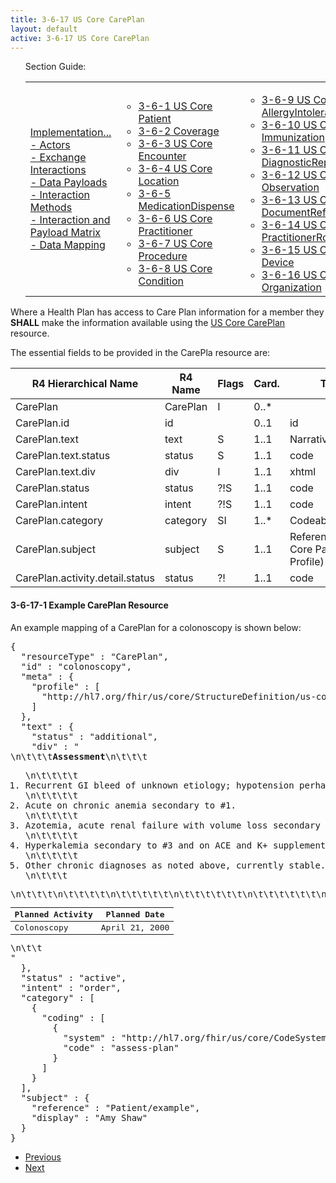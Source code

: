 ```yaml
---
title: 3-6-17 US Core CarePlan
layout: default
active: 3-6-17 US Core CarePlan
---
```


<ul id="markdown-toc">
	Section Guide:
  <table>
		<tr>
			<td>
	<li><a href="3_PDex_Implementation_Actors,_Interactions,_Data_Payloads_and_Methods.html" id="markdown-toc-section3">Implementation...</a></li>
  <li><a href="3-1_Actors.html" id="markdown-toc-actors">- Actors</a></li>
  <li><a href="3-2_Exchange_Interactions.html" id="markdown-toc-interactions">- Exchange Interactions</a></li>
	<li><a href="3-3_Data_Payloads.html" id="markdown-toc-payloads">- Data Payloads</a></li>
	<li><a href="3-4_Interaction_Methods.html" id="markdown-toc-interactions">- Interaction Methods</a></li>
	<li><a href="3-5_Interaction_and_Payload_Matrix.html" id="markdown-toc-matrix">- Interaction and Payload Matrix</a></li>
	<li><a href="3-6_Data_Mapping.html" id="markdown-toc-mapping">- Data Mapping</a></li>
			</td>
			<td>
				<ul>
              <li><a href="3-6-1_US_Core_Patient.html">3-6-1 US Core Patient</a></li>
              <li><a href="3-6-2_Coverage.html">3-6-2 Coverage</a></li>
              <li><a href="3-6-3_US_Core_Encounter.html">3-6-3 US Core Encounter</a></li>
              <li><a href="3-6-4_US_Core_Location.html">3-6-4 US Core Location</a></li>
              <li><a href="3-6-5_MedicationDispense.html">3-6-5 MedicationDispense</a></li>
              <li><a href="3-6-6_US_Core_Practitioner.html">3-6-6 US Core Practitioner</a></li>
              <li><a href="3-6-7_US_Core_Procedure.html">3-6-7 US Core Procedure</a></li>
              <li><a href="3-6-8_US_Core_Condition.html">3-6-8 US Core Condition</a></li>
				</ul>
				</td>
			<td>
				<ul>
              <li><a href="3-6-9_US_Core_AllergyIntolerance.html">3-6-9 US Core AllergyIntolerance</a></li>
              <li><a href="3-6-10_US_Core_Immunization.html">3-6-10 US Core Immunization</a></li>
              <li><a href="3-6-11_US_Core_DiagnosticReport.html">3-6-11 US Core DiagnosticReport</a></li>
              <li><a href="3-6-12_US_Core_Observation.html">3-6-12 US Core Observation</a></li>
              <li><a href="3-6-13_US_Core_DocumentReference.html">3-6-13 US Core DocumentReference</a></li>
              <li><a href="3-6-14_US_Core_PractitionerRole.html">3-6-14 US Core PractitionerRole</a></li>
              <li><a href="3-6-15_US_Core_Device.html">3-6-15 US Core Device</a></li>
              <li><a href="3-6-16_US_Core_Organization.html">3-6-16 US Core Organization</a></li>
				</ul>
				</td>
			<td>
				<ul>
					    <li><a href="3-6-17_US_Core_CarePlan.html">3-6-17 US Core CarePlan</a></li>
              <li><a href="3-6-18_US_Core_CareTeam.html">3-6-18 US Core CareTeam</a></li>
              <li><a href="3-6-19_US_Core_Medication.html">3-6-19 US Core Medication</a></li>
              <li><a href="3-6-20_US_Core_MedicationRequest.html">3-6-20 US Core MedicationRequest</a></li>
              <li><a href="3-6-21_US_Core_MedicationStatement.html">3-6-21 US Core MedicationStatement</a></li>
              <li><a href="3-6-22_US_Core_Goal_Profile.html">3-6-22 US Core Goal Profile</a></li>
            </ul>
			</td>	
		</tr>
	</table>
</ul>


Where a Health Plan has access to Care Plan information for a member they **SHALL** make the information available using the [US Core CarePlan](http://hl7.org/fhir/us/core/STU3/StructureDefinition-us-core-careplan.html) resource.

The essential fields to be provided in the CarePla  resource are:

| R4 Hierarchical Name            | R4 Name  | Flags | Card. | Type                               |
|---------------------------------|----------|-------|-------|------------------------------------|
| CarePlan                        | CarePlan | I     | 0..*  |                                    |
| CarePlan.id                     | id       |      | 0..1  | id                                 |
| CarePlan.text                   | text     | S     | 1..1  | Narrative                          |
| CarePlan.text.status            | status   | S     | 1..1  | code                               |
| CarePlan.text.div               | div      | I     | 1..1  | xhtml                              |
| CarePlan.status                 | status   | ?!S  | 1..1  | code                               |
| CarePlan.intent                 | intent   | ?!S  | 1..1  | code                               |
| CarePlan.category               | category | SI   | 1..*  | CodeableConcept                    |
| CarePlan.subject                | subject  | S    | 1..1  | Reference(US Core Patient Profile) |
| CarePlan.activity.detail.status | status   | ?!    | 1..1  | code                               |

#### 3-6-17-1 Example CarePlan Resource

An example mapping of a CarePlan for a colonoscopy is shown below:

<pre>
{
  "resourceType" : "CarePlan",
  "id" : "colonoscopy",
  "meta" : {
    "profile" : [
      "http://hl7.org/fhir/us/core/StructureDefinition/us-core-careplan"
    ]
  },
  "text" : {
    "status" : "additional",
    "div" : "<div xmlns=\"http://www.w3.org/1999/xhtml\">\n\t\t\t<strong>Assessment</strong>\n\t\t\t<ol>\n\t\t\t\t<li>Recurrent GI bleed of unknown etiology; hypotension perhaps secondary to this but as likely secondary to polypharmacy.</li>\n\t\t\t\t<li>Acute on chronic anemia secondary to #1.</li>\n\t\t\t\t<li>Azotemia, acute renal failure with volume loss secondary to #1.</li>\n\t\t\t\t<li>Hyperkalemia secondary to #3 and on ACE and K+ supplement.</li>\n\t\t\t\t<li>Other chronic diagnoses as noted above, currently stable.</li>\n\t\t\t</ol>\n\t\t\t<table>\n\t\t\t\t<thead>\n\t\t\t\t\t<tr>\n\t\t\t\t\t\t<th>Planned Activity</th>\n\t\t\t\t\t\t<th>Planned Date</th>\n\t\t\t\t\t</tr>\n\t\t\t\t</thead>\n\t\t\t\t<tbody>\n\t\t\t\t\t<tr>\n\t\t\t\t\t\t<td>Colonoscopy</td>\n\t\t\t\t\t\t<td>April 21, 2000</td>\n\t\t\t\t\t</tr>\n\t\t\t\t</tbody>\n\t\t\t</table>\n\t\t</div>"
  },
  "status" : "active",
  "intent" : "order",
  "category" : [
    {
      "coding" : [
        {
          "system" : "http://hl7.org/fhir/us/core/CodeSystem/careplan-category",
          "code" : "assess-plan"
        }
      ]
    }
  ],
  "subject" : {
    "reference" : "Patient/example",
    "display" : "Amy Shaw"
  }
}
</pre>

<ul>
  <li><a href="3-6-16_US_Core_Organization.html" >Previous</a></li>
  <li><a href="3-6-18_US_Core_CareTeam.html" >Next</a></li>
</ul>